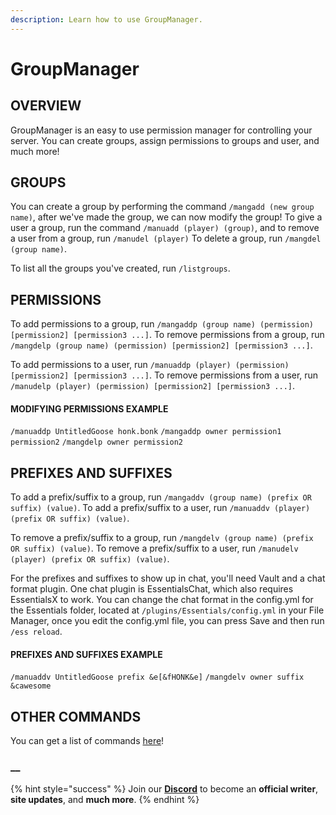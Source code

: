 ```yaml
---
description: Learn how to use GroupManager.
---
```


# GroupManager



## **OVERVIEW**

GroupManager is an easy to use permission manager for controlling your server. You can create groups, assign permissions to groups and user, and much more!

## **GROUPS**

You can create a group by performing the command `/mangadd (new group name)`, after we've made the group, we can now modify the group! To give a user a group, run the command `/manuadd (player) (group)`, and to remove a user from a group, run `/manudel (player)` To delete a group, run `/mangdel (group name)`.

To list all the groups you've created, run `/listgroups`.

## **PERMISSIONS**

To add permissions to a group, run `/mangaddp (group name) (permission) [permission2] [permission3 ...]`. To remove permissions from a group, run `/mangdelp (group name) (permission) [permission2] [permission3 ...]`.

To add permissions to a user, run `/manuaddp (player) (permission) [permission2] [permission3 ...]`. To remove permissions from a user, run `/manudelp (player) (permission) [permission2] [permission3 ...]`.

#### **MODIFYING PERMISSIONS EXAMPLE**

`/manuaddp UntitledGoose honk.bonk` `/mangaddp owner permission1 permission2` `/mangdelp owner permission2`

## **PREFIXES AND SUFFIXES**

To add a prefix/suffix to a group, run `/mangaddv (group name) (prefix OR suffix) (value)`. To add a prefix/suffix to a user, run `/manuaddv (player) (prefix OR suffix) (value)`.

To remove a prefix/suffix to a group, run `/mangdelv (group name) (prefix OR suffix) (value)`. To remove a prefix/suffix to a user, run `/manudelv (player) (prefix OR suffix) (value)`.

For the prefixes and suffixes to show up in chat, you'll need Vault and a chat format plugin. One chat plugin is EssentialsChat, which also requires EssentialsX to work. You can change the chat format in the config.yml for the Essentials folder, located at `/plugins/Essentials/config.yml` in your File Manager, once you edit the config.yml file, you can press Save and then run `/ess reload`.

#### **PREFIXES AND SUFFIXES EXAMPLE**

`/manuaddv UntitledGoose prefix &e[&fHONK&e]` `/mangdelv owner suffix &cawesome`

## **OTHER COMMANDS**

You can get a list of commands [here](https://www.spigotmc.org/resources/groupmanager-1-7-1-16.40615/)!

### \_\_

{% hint style="success" %}
Join our **[Discord](https://discord.gg/TYhH5bK)** to become an **official writer**, **site updates**, and **much more**.
{% endhint %}
